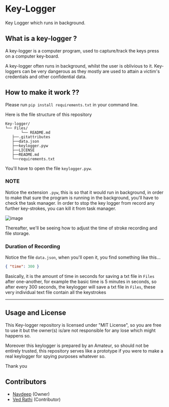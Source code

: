 # Key-Logger
Key Logger which runs in background.

## What is a key-logger ?

A key-logger is a computer program, used to capture/track the keys press on a computer key-board.

A key-logger often runs in background, whilst the user is oblivious to it.
Key-loggers can be very dangerous as they mostly are used to attain a victim's credentials and other confidential data.

## How to make it work ??
Please run `pip install requirements.txt` in your command line.

Here is the file structure of this repository

```
Key-logger/
└── Files/
       └── README.md
   ├──.gitattributes
   ├──data.json
   ├──keylogger.pyw
   ├──LICENSE
   ├──README.md
   └──requirements.txt
```

You'll have to open the file `keylogger.pyw`. 

### NOTE
Notice the extension `.pyw`, this is so that it would run in background, in order to make that sure the program is running in the background, you'll have to check the task manager. In order to stop the key logger from record any further key-strokes, you can kill it from task manager.

![image](https://user-images.githubusercontent.com/83499821/139443037-83bb03ea-dc0d-4e6b-a525-e233781570a4.png)

Thereafter, we'll be seeing how to adjust the time of stroke recording and file storage.

### Duration of Recording

Notice the file `data.json`, when you'll open it, you find something like this...

```json
{ "time": 300 }
```
Basically, it is the amount of time in seconds for saving a txt file in `Files` after one-another, for example the basic time is 5 minutes in seconds, so after every 300 seconds, the keylogger will save a txt file in `Files`, these very individual text file contain all the keystrokes

---

## Usage and License

This Key-logger repository is licensed under "MIT License", so you are free to use it but the owner(s) is/are not responsible for any lose which might happens so. 

Moreover this keylogger is prepared by an Amateur, so should not be entirely trusted, this repository serves like a prototype if you were to make a real keylogger for spying purposes whatever so.

Thank you

## Contributors

- [Navdeep](https://github.com/crypto-navdeep/) (Owner)
- [Ved Rathi](https://github.com/Ved-programmer) (Contributor)